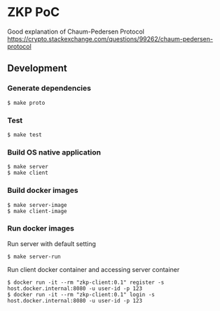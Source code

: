 # ZKP PoC

Good explanation of Chaum-Pedersen Protocol
https://crypto.stackexchange.com/questions/99262/chaum-pedersen-protocol

## Development

### Generate dependencies

```shell
$ make proto
```

### Test

```shell
$ make test
```

### Build OS native application

```shell
$ make server
$ make client
```

### Build docker images

```shell
$ make server-image
$ make client-image
```

### Run docker images

Run server with default setting
```shell
$ make server-run
```

Run client docker container and accessing server container
```shell
$ docker run -it --rm "zkp-client:0.1" register -s host.docker.internal:8080 -u user-id -p 123
$ docker run -it --rm "zkp-client:0.1" login -s host.docker.internal:8080 -u user-id -p 123
```
